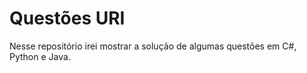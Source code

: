 # Questões URI

Nesse repositório irei mostrar a solução de algumas questões em C#, Python e Java. 



